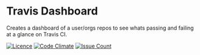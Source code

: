 # Travis Dashboard
Creates a dashboard of a user/orgs repos to see whats passing and failing at a glance on Travis CI.

[![Licence](https://img.shields.io/badge/Licence-ISC-blue.svg)](https://opensource.org/licenses/ISC) [![Code Climate](https://codeclimate.com/github/stevenharradine/travis-dashboard/badges/gpa.svg)](https://codeclimate.com/github/stevenharradine/travis-dashboard) [![Issue Count](https://codeclimate.com/github/stevenharradine/travis-dashboard/badges/issue_count.svg)](https://codeclimate.com/github/stevenharradine/travis-dashboard)
